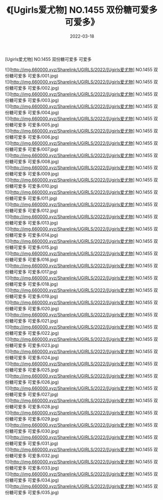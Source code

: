 ﻿---
layout: post
title:  《[Ugirls爱尤物] NO.1455 双份糖可爱多 可爱多》
date:   2022-03-18
img: http://img.660000.xyz/Sharelink/UGIRLS/2022/[Ugirls爱尤物] NO.1455 双份糖可爱多 可爱多/000.jpg
categories: [美女, 清纯, 唯美]
---

[Ugirls爱尤物] NO.1455 双份糖可爱多 可爱多

 ![](http://img.660000.xyz/Sharelink/UGIRLS/2022/[Ugirls爱尤物] NO.1455 双份糖可爱多 可爱多/001.jpg) <br>![](http://img.660000.xyz/Sharelink/UGIRLS/2022/[Ugirls爱尤物] NO.1455 双份糖可爱多 可爱多/002.jpg) <br>![](http://img.660000.xyz/Sharelink/UGIRLS/2022/[Ugirls爱尤物] NO.1455 双份糖可爱多 可爱多/003.jpg) <br>![](http://img.660000.xyz/Sharelink/UGIRLS/2022/[Ugirls爱尤物] NO.1455 双份糖可爱多 可爱多/004.jpg) <br>![](http://img.660000.xyz/Sharelink/UGIRLS/2022/[Ugirls爱尤物] NO.1455 双份糖可爱多 可爱多/005.jpg) <br>![](http://img.660000.xyz/Sharelink/UGIRLS/2022/[Ugirls爱尤物] NO.1455 双份糖可爱多 可爱多/006.jpg) <br>![](http://img.660000.xyz/Sharelink/UGIRLS/2022/[Ugirls爱尤物] NO.1455 双份糖可爱多 可爱多/007.jpg) <br>![](http://img.660000.xyz/Sharelink/UGIRLS/2022/[Ugirls爱尤物] NO.1455 双份糖可爱多 可爱多/008.jpg) <br>![](http://img.660000.xyz/Sharelink/UGIRLS/2022/[Ugirls爱尤物] NO.1455 双份糖可爱多 可爱多/009.jpg) <br>![](http://img.660000.xyz/Sharelink/UGIRLS/2022/[Ugirls爱尤物] NO.1455 双份糖可爱多 可爱多/010.jpg) <br>![](http://img.660000.xyz/Sharelink/UGIRLS/2022/[Ugirls爱尤物] NO.1455 双份糖可爱多 可爱多/011.jpg) <br>![](http://img.660000.xyz/Sharelink/UGIRLS/2022/[Ugirls爱尤物] NO.1455 双份糖可爱多 可爱多/012.jpg) <br>![](http://img.660000.xyz/Sharelink/UGIRLS/2022/[Ugirls爱尤物] NO.1455 双份糖可爱多 可爱多/013.jpg) <br>![](http://img.660000.xyz/Sharelink/UGIRLS/2022/[Ugirls爱尤物] NO.1455 双份糖可爱多 可爱多/014.jpg) <br>![](http://img.660000.xyz/Sharelink/UGIRLS/2022/[Ugirls爱尤物] NO.1455 双份糖可爱多 可爱多/015.jpg) <br>![](http://img.660000.xyz/Sharelink/UGIRLS/2022/[Ugirls爱尤物] NO.1455 双份糖可爱多 可爱多/016.jpg) <br>![](http://img.660000.xyz/Sharelink/UGIRLS/2022/[Ugirls爱尤物] NO.1455 双份糖可爱多 可爱多/017.jpg) <br>![](http://img.660000.xyz/Sharelink/UGIRLS/2022/[Ugirls爱尤物] NO.1455 双份糖可爱多 可爱多/018.jpg) <br>![](http://img.660000.xyz/Sharelink/UGIRLS/2022/[Ugirls爱尤物] NO.1455 双份糖可爱多 可爱多/019.jpg) <br>![](http://img.660000.xyz/Sharelink/UGIRLS/2022/[Ugirls爱尤物] NO.1455 双份糖可爱多 可爱多/020.jpg) <br>![](http://img.660000.xyz/Sharelink/UGIRLS/2022/[Ugirls爱尤物] NO.1455 双份糖可爱多 可爱多/021.jpg) <br>![](http://img.660000.xyz/Sharelink/UGIRLS/2022/[Ugirls爱尤物] NO.1455 双份糖可爱多 可爱多/022.jpg) <br>![](http://img.660000.xyz/Sharelink/UGIRLS/2022/[Ugirls爱尤物] NO.1455 双份糖可爱多 可爱多/023.jpg) <br>![](http://img.660000.xyz/Sharelink/UGIRLS/2022/[Ugirls爱尤物] NO.1455 双份糖可爱多 可爱多/024.jpg) <br>![](http://img.660000.xyz/Sharelink/UGIRLS/2022/[Ugirls爱尤物] NO.1455 双份糖可爱多 可爱多/025.jpg) <br>![](http://img.660000.xyz/Sharelink/UGIRLS/2022/[Ugirls爱尤物] NO.1455 双份糖可爱多 可爱多/026.jpg) <br>![](http://img.660000.xyz/Sharelink/UGIRLS/2022/[Ugirls爱尤物] NO.1455 双份糖可爱多 可爱多/027.jpg) <br>![](http://img.660000.xyz/Sharelink/UGIRLS/2022/[Ugirls爱尤物] NO.1455 双份糖可爱多 可爱多/028.jpg) <br>![](http://img.660000.xyz/Sharelink/UGIRLS/2022/[Ugirls爱尤物] NO.1455 双份糖可爱多 可爱多/029.jpg) <br>![](http://img.660000.xyz/Sharelink/UGIRLS/2022/[Ugirls爱尤物] NO.1455 双份糖可爱多 可爱多/030.jpg) <br>![](http://img.660000.xyz/Sharelink/UGIRLS/2022/[Ugirls爱尤物] NO.1455 双份糖可爱多 可爱多/031.jpg) <br>![](http://img.660000.xyz/Sharelink/UGIRLS/2022/[Ugirls爱尤物] NO.1455 双份糖可爱多 可爱多/032.jpg) <br>![](http://img.660000.xyz/Sharelink/UGIRLS/2022/[Ugirls爱尤物] NO.1455 双份糖可爱多 可爱多/033.jpg) <br>![](http://img.660000.xyz/Sharelink/UGIRLS/2022/[Ugirls爱尤物] NO.1455 双份糖可爱多 可爱多/034.jpg) <br>![](http://img.660000.xyz/Sharelink/UGIRLS/2022/[Ugirls爱尤物] NO.1455 双份糖可爱多 可爱多/035.jpg) <br>